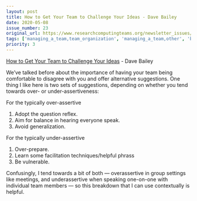 ```yaml
---
layout: post
title: How to Get Your Team to Challenge Your Ideas - Dave Bailey
date: 2020-05-08
issue_number: 23
original_url: https://www.researchcomputingteams.org/newsletter_issues/0023
tags: ['managing_a_team,team_organization', 'managing_a_team,other', 'becoming_a_manager,coaching', 'becoming_a_manager,feedback']
priority: 3
---
```


<!-- markdownlint-disable MD033 -->
<!-- markdownlint-disable MD041 -->
<!-- markdownlint-disable MD049 -->

[How to Get Your Team to Challenge Your Ideas](https://medium.dave-bailey.com/how-to-get-your-team-to-speak-up-4d403bfc10c9) - Dave Bailey

We’ve talked before about the importance of having your team being comfortable to disagree with you and offer alternative suggestions.  One thing I like here is two sets of suggestions, depending on whether you tend towards over- or under-assertiveness:

For the typically over-assertive

1. Adopt the question reflex.
2. Aim for balance in hearing everyone speak.
3. Avoid generalization.

For the typically under-assertive

1. Over-prepare.
2. Learn some facilitation techniques/helpful phrass
3. Be vulnerable.

Confusingly, I tend towards a bit of both — overassertive in group settings like meetings, and underassertive when speaking one-on-one with individual team members — so this breakdown that I can use contextually is helpful.
